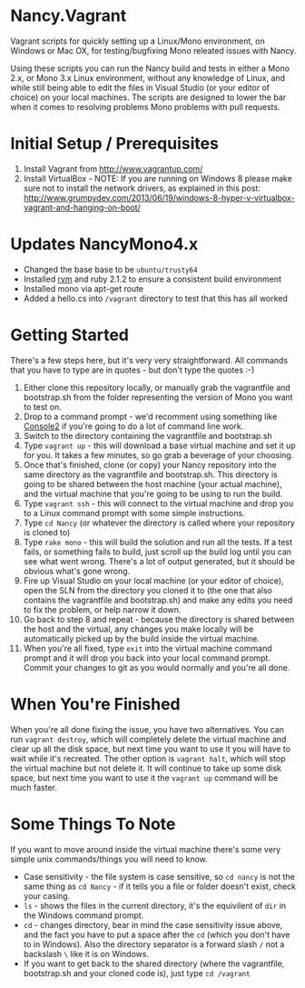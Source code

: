 Nancy.Vagrant
=============

Vagrant scripts for quickly setting up a Linux/Mono environment, on Windows or Mac OX, for testing/bugfixing Mono releated issues with Nancy.

Using these scripts you can run the Nancy build and tests in either a Mono 2.x, or Mono 3.x Linux environment, without any knowledge of Linux, and while still being able to edit the files in Visual Studio (or your editor of choice) on your local machines. The scripts are designed to lower the bar when it comes to resolving problems Mono problems with pull requests.

Initial Setup / Prerequisites
=============================

1. Install Vagrant from http://www.vagrantup.com/
2. Install VirtualBox - NOTE: If you are running on Windows 8 please make sure not to install the network drivers, as explained in this post: http://www.grumpydev.com/2013/06/19/windows-8-hyper-v-virtualbox-vagrant-and-hanging-on-boot/

Updates NancyMono4.x
====================
- Changed the base base to be `ubuntu/trusty64`
- Installed [rvm](https://rvm.io/integration/vagrant) and ruby 2.1.2 to ensure a consistent build environment 
- Installed mono via apt-get route
- Added a hello.cs into `/vagrant` directory to test that this has all worked


Getting Started
===============

There's a few steps here, but it's very very straightforward. All commands that you have to type are in quotes - but don't type the quotes :-)

1. Either clone this repository locally, or manually grab the vagrantfile and bootstrap.sh from the folder representing the version of Mono you want to test on.
2. Drop to a command prompt - we'd recomment using something like [Console2](http://sourceforge.net/projects/console/) if you're going to do a lot of command line work.
3. Switch to the directory containing the vagrantfile and bootstrap.sh
4. Type `vagrant up`  - this will download a base virtual machine and set it up for you. It takes a few minutes, so go grab a beverage of your choosing.
5. Once that's finished, clone (or copy) your Nancy repository into the same directory as the vagrantfile and bootstrap.sh. This directory is going to be shared between the host machine (your actual machine), and the virtual machine that you're going to be using to run the build.
6. Type `vagrant ssh` - this will connect to the virtual machine and drop you to a Linux command prompt with some simple instructions.
7. Type `cd Nancy` (or whatever the directory is called where your repository is cloned to)
8. Type `rake mono` - this will build the solution and run all the tests. If a test fails, or something fails to build, just scroll up the build log until you can see what went wrong. There's a lot of output generated, but it should be obvious what's gone wrong.
9. Fire up Visual Studio on your local machine (or your editor of choice), open the SLN from the directory you cloned it to (the one that also contains the vagrantfile and bootstrap.sh) and make any edits you need to fix the problem, or help narrow it down.
10. Go back to step 8 and repeat - because the directory is shared between the host and the virtual, any changes you make locally will be automatically picked up by the build inside the virtual machine.
11. When you're all fixed, type `exit` into the virtual machine command prompt and it will drop you back into your local command prompt. Commit your changes to git as you would normally and you're all done.

When You're Finished
====================

When you're all done fixing the issue, you have two alternatives. You can run `vagrant destroy`, which will completely delete the virtual machine and clear up all the disk space, but next time you want to use it you will have to wait while it's recreated. The other option is `vagrant halt`, which will stop the virtual machine but not delete it. It will continue to take up some disk space, but next time you want to use it the `vagrant up` command will be much faster.

Some Things To Note
===================

If you want to move around inside the virtual machine there's some very simple unix commands/things you will need to know.

* Case sensitivity - the file system is case sensitive, so `cd nancy` is not the same thing as `cd Nancy` - if it tells you a file or folder doesn't exist, check your casing.
* `ls` - shows the files in the current directory, it's the equivilent of `dir` in the Windows command prompt.
* `cd` - changes directory, bear in mind the case sensitivity issue above, and the fact you have to put a space after the `cd` (which you don't have to in Windows). Also the directory separator is a forward slash `/` not a backslash `\` like it is on Windows.
* If you want to get back to the shared directory (where the vagrantfile, bootstrap.sh and your cloned code is), just type `cd /vagrant`


